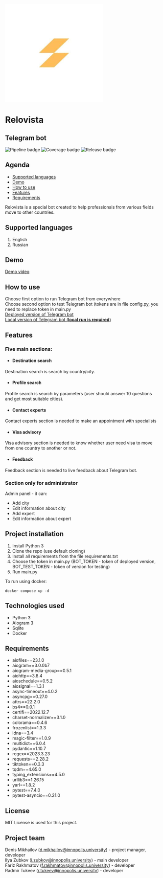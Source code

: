 ![Relovista][relovista-logo]
# Relovista
## Telegram bot

![Pipeline badge][badge-pipeline]
![Coverage badge][badge-coverage]
![Release badge][badge-release]

## Agenda
* [Supported languages](#supported-languages)
* [Demo](#demo)
* [How to use](#how-to-use)
* [Features](#features)
* [Requirements](#requirements)

Relovista is a special bot created to help professionals from various fields move to other countries.

## Supported languages
1) English
2) Russian

## Demo
[Demo video][demo-link]


## How to use
Choose first option to run Telegram bot from everywhere<br>
Choose second option to test Telegram bot (tokens are in file config.py, you need to replace token in main.py<br>
[Deployed version of Telegram bot][telegram-bot-link]<br>
[Local version of Telegram bot (**local run is required**)][telegram-test-bot-link]


## Features

### Five main sections:
* #### Destination search<br>
Destination search is search by country/city.
* #### Profile search<br>
Profile search is search by parameters (user should answer 10 questions and get most suitable cities).
* #### Contact experts<br>
Contact experts section is needed to make an appointment with specialists
* #### Visa advisory
Visa advisory section is needed to know whether user need visa to move from one country to another or not.
* #### Feedback
Feedback section is needed to live feedback about Telegram bot.

### Section only for administrator<br>
Admin panel - it can:
* Add city
* Edit information about city
* Add expert
* Edit information about expert

## Project installation
1. Install Python 3
2. Clone the repo (use default cloning)
3. Install all requirements from the file requirements.txt
4. Choose the token in main.py (BOT_TOKEN - token of deployed version, BOT_TEST_TOKEN - token of version for testing)
5. Run main.py

To run using docker:
```
docker compose up -d
```

## Technologies used
* Python 3
* Aiogram 3
* Sqlite
* Docker

## Requirements
* aiofiles==23.1.0
* aiogram==3.0.0b7
* aiogram-media-group==0.5.1
* aiohttp==3.8.4
* aioschedule==0.5.2
* aiosignal==1.3.1
* async-timeout==4.0.2
* asyncpg==0.27.0
* attrs==22.2.0
* bs4==0.0.1
* certifi==2022.12.7
* charset-normalizer==3.1.0
* colorama==0.4.6
* frozenlist==1.3.3
* idna==3.4
* magic-filter==1.0.9
* multidict==6.0.4
* pydantic==1.10.7
* regex==2023.3.23
* requests==2.28.2
* tiktoken==0.3.3
* tqdm==4.65.0
* typing_extensions==4.5.0
* urllib3==1.26.15
* yarl==1.8.2
* pytest==7.4.0
* pytest-asyncio==0.21.0

## License
MIT License is used for this project.

## Project team
Denis Mikhailov (d.mikhailov@innopolis.university) - project manager, developer<br>
Ilya Zubkov (i.zubkov@innopolis.university) - main developer<br>
Fariz Rakhmatov (f.rakhmatov@innopolis.university) - developer<br>
Radmir Tukeev (r.tukeev@innopolis.university) - developer


[relovista-logo]: README_IMG/logo.jpg
[badge-pipeline]: https://gitlab.pg.innopolis.university/i.zubkov/RelovistaBot/badges/main/pipeline.svg
[badge-coverage]: https://gitlab.pg.innopolis.university/i.zubkov/RelovistaBot/badges/main/coverage.svg
[badge-release]: https://gitlab.pg.innopolis.university/i.zubkov/RelovistaBot/-/badges/release.svg
[demo-link]: https://www.youtube.com/watch?v=N_mcxFjSv-A
[telegram-bot-link]: https://t.me/RelovistaBot
[telegram-test-bot-link]: https://t.me/RelovistaTestBot

